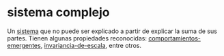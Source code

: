 # sistema complejo

Un [sistema](sistema.md) que no puede ser explicado a partir de explicar la suma de sus partes. Tienen algunas propiedades reconocidas: [comportamientos-emergentes](comportamientos-emergentes.md), [invariancia-de-escala](invariancia-de-escala.md), entre otros.
